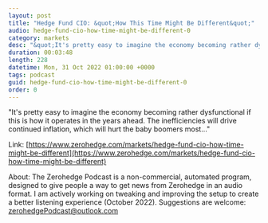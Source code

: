 ```yaml
---
layout: post
title: "Hedge Fund CIO: &quot;How This Time Might Be Different&quot;"
audio: hedge-fund-cio-how-time-might-be-different-0
category: markets
desc: "&quot;It's pretty easy to imagine the economy becoming rather dysfunctional if this is how it operates in the years ahead. The inefficiencies will drive continued inflation, which will hurt the baby boomers most...&quot;"
duration: 00:03:48
length: 228
datetime: Mon, 31 Oct 2022 01:00:00 +0000
tags: podcast
guid: hedge-fund-cio-how-time-might-be-different-0
order: 0
---
```

&quot;It's pretty easy to imagine the economy becoming rather dysfunctional if this is how it operates in the years ahead. The inefficiencies will drive continued inflation, which will hurt the baby boomers most...&quot;

Link: [https://www.zerohedge.com/markets/hedge-fund-cio-how-time-might-be-different](https://www.zerohedge.com/markets/hedge-fund-cio-how-time-might-be-different)

About: The Zerohedge Podcast is a non-commercial, automated program, designed to give people a way to get news from Zerohedge in an audio format.  I am actively working on tweaking and improving the setup to create a better listening experience (October 2022).  Suggestions are welcome: [zerohedgePodcast@outlook.com](mailto:zerohedgePodcast@outlook.com)